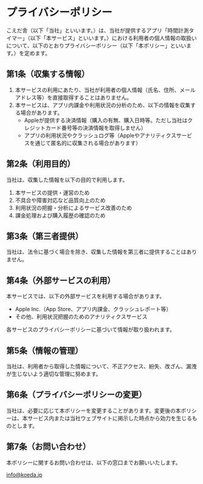 # プライバシーポリシー

こえだ舎（以下「当社」といいます。）は、当社が提供するアプリ「時間計測タイマー」（以下「本サービス」といいます。）における利用者の個人情報の取扱いについて、以下のとおりプライバシーポリシー（以下「本ポリシー」といいます。）を定めます。

## 第1条（収集する情報）

1. 本サービスの利用にあたり、当社が利用者の個人情報（氏名、住所、メールアドレス等）を直接取得することはありません。
2. 本サービスは、アプリ内課金や利用状況の分析のため、以下の情報を収集する場合があります。
    - Appleが提供する決済情報（購入の有無、購入日時等。ただし当社はクレジットカード番号等の決済情報を取得しません）
    - アプリの利用状況やクラッシュログ等（Appleやアナリティクスサービスを通じて匿名的に収集される場合があります）

## 第2条（利用目的）

当社は、収集した情報を以下の目的で利用します。

1. 本サービスの提供・運営のため
2. 不具合や障害対応など品質向上のため
3. 利用状況の把握・分析によるサービス改善のため
4. 課金処理および購入履歴の確認のため

## 第3条（第三者提供）

当社は、法令に基づく場合を除き、収集した情報を第三者に提供することはありません。

## 第4条（外部サービスの利用）

本サービスでは、以下の外部サービスを利用する場合があります。

  - Apple Inc.（App Store、アプリ内課金、クラッシュレポート等）
  - その他、利用状況把握のためのアナリティクスサービス

各サービスのプライバシーポリシーに基づいて情報が取り扱われます。

## 第5条（情報の管理）

当社は、利用者から取得した情報について、不正アクセス、紛失、改ざん、漏洩が生じないよう適切な管理に努めます。

## 第6条（プライバシーポリシーの変更）

当社は、必要に応じて本ポリシーを変更することがあります。変更後の本ポリシーは、本サービス内または当社ウェブサイトに掲示した時点から効力を生じるものとします。

## 第7条（お問い合わせ）

本ポリシーに関するお問い合わせは、以下の窓口までお願いいたします。

info@koeda.jp
